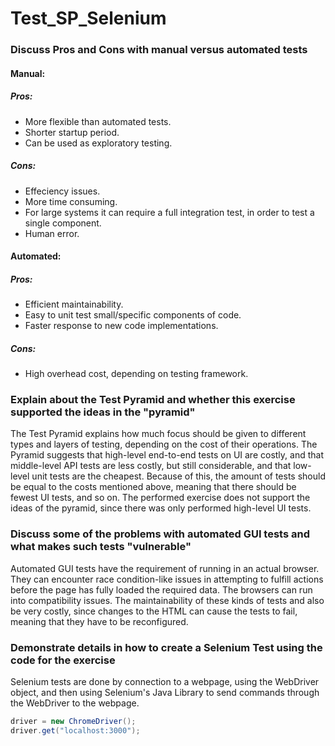 # Test_SP_Selenium

### Discuss Pros and Cons with manual versus automated tests

#### Manual:
##### Pros:
- More flexible than automated tests.
- Shorter startup period.
- Can be used as exploratory testing.
##### Cons:
- Effeciency issues. 
- More time consuming.
- For large systems it can require a full integration test, in order to test a single component.
- Human error.

#### Automated:
##### Pros:
- Efficient maintainability.
- Easy to unit test small/specific components of code.
- Faster response to new code implementations.
##### Cons:
- High overhead cost, depending on testing framework.

### Explain about the Test Pyramid and whether this exercise supported the ideas in the "pyramid"
The Test Pyramid explains how much focus should be given to different types and layers of testing, depending on the cost of their operations. The Pyramid suggests that high-level end-to-end tests on UI are costly, and that middle-level API tests are less costly, but still considerable, and that low-level unit tests are the cheapest. Because of this, the amount of tests should be equal to the costs mentioned above, meaning that there should be fewest UI tests, and so on.
The performed exercise does not support the ideas of the pyramid, since there was only performed high-level UI tests.

### Discuss some of the problems with automated GUI tests and what makes such tests "vulnerable"
Automated GUI tests have the requirement of running in an actual browser. They can encounter race condition-like issues in attempting to fulfill actions before the page has fully loaded the required data. The browsers can run into compatibility issues. The maintainability of these kinds of tests and also be very costly, since changes to the HTML can cause the tests to fail, meaning that they have to be reconfigured.

### Demonstrate details in how to create a Selenium Test using the code for the exercise

Selenium tests are done by connection to a webpage, using the WebDriver object, and then using Selenium's Java Library to send commands through the WebDriver to the webpage.

```java
driver = new ChromeDriver();
driver.get("localhost:3000");
```








